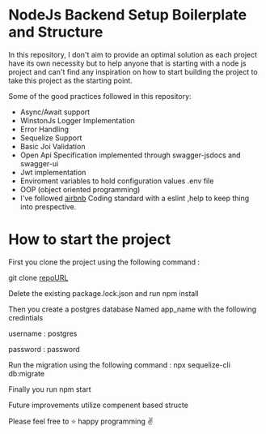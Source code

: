  # NodeJs Backend Setup Boilerplate and Structure 
 
In this repository, I don't aim to provide an optimal solution as each project have its own necessity but to help anyone that is starting with a node js project and can't find any inspiration on how to start building the project to take this project as the starting point.
 
 Some of the good practices followed in this repository:
 - Async/Await support 
 - WinstonJs Logger Implementation
 - Error Handling
 - Sequelize Support 
 - Basic Joi Validation
 - Open Api Specification implemented through swagger-jsdocs and swagger-ui
 - Jwt implementation 
 - Enviroment variables to hold configuration values .env file
 - OOP (object oriented programming)
 - I've followed [airbnb](https://github.com/airbnb/javascript) Coding standard with a eslint ,help to keep thing into prespective.
 
 # How to start the project 
 
 First you clone the project using the following command :

 git clone [repoURL](https://github.com/ksaurabh4/nodeJs-backend-setup-boilerplate-structure.git)
 
 Delete the existing package.lock.json and run npm install 
 
 Then you create a postgres database Named app_name with the following credintials 
 
 username : postgres 
 
 password : password
 
 Run the migration using the following command :
 npx sequelize-cli db:migrate
 
 Finally you run npm start 
  
Future improvements utilize compenent based structe

Please feel free to :star:  happy programming :v: 
